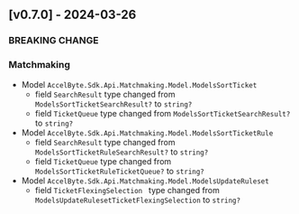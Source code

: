 <a name="v0.7.0"></a>
## [v0.7.0] - 2024-03-26

### BREAKING CHANGE

### Matchmaking
- Model `AccelByte.Sdk.Api.Matchmaking.Model.ModelsSortTicket`
    - field `SearchResult` type changed from `ModelsSortTicketSearchResult?` to `string?`
    - field `TicketQueue` type changed from `ModelsSortTicketSearchResult?` to `string?`
- Model `AccelByte.Sdk.Api.Matchmaking.Model.ModelsSortTicketRule`
    - field `SearchResult` type changed from `ModelsSortTicketRuleSearchResult?` to `string?`
    - field `TicketQueue` type changed from `ModelsSortTicketRuleTicketQueue?` to `string?`
- Model `AccelByte.Sdk.Api.Matchmaking.Model.ModelsUpdateRuleset`
    - field `TicketFlexingSelection ` type changed from `ModelsUpdateRulesetTicketFlexingSelection` to `string?`